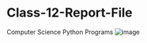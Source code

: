 # Class-12-Report-File
Computer Science Python Programs 
![image](https://user-images.githubusercontent.com/74890960/150463004-56f38e7d-0f3e-485f-9473-9886fd7752a5.png)
